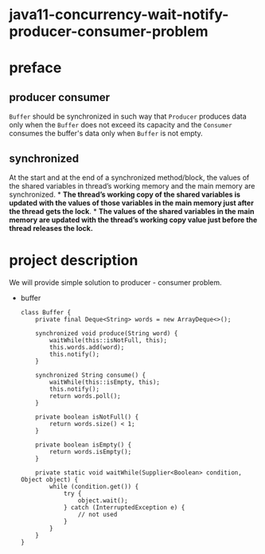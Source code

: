 # java11-concurrency-wait-notify-producer-consumer-problem

# preface
## producer consumer
`Buffer` should be synchronized in such way that `Producer` produces data only when the `Buffer` does not exceed 
its capacity and the `Consumer` consumes the buffer's data only when `Buffer` is not empty.

## synchronized
At the start and at the end of a synchronized method/block, the values of the shared variables in thread’s working
memory and the main memory are synchronized.
    * **The thread’s working copy of the shared variables is updated with the values of those
    variables in the main memory just after the thread gets the lock**. 
    * **The values of the shared variables in the main memory are updated with the thread’s working copy
    value just before the thread releases the lock.** 

# project description
We will provide simple solution to producer - consumer problem.
* buffer
    ```
    class Buffer {
        private final Deque<String> words = new ArrayDeque<>();
    
        synchronized void produce(String word) {
            waitWhile(this::isNotFull, this);
            this.words.add(word);
            this.notify();
        }
    
        synchronized String consume() {
            waitWhile(this::isEmpty, this);
            this.notify();
            return words.poll();
        }
    
        private boolean isNotFull() {
            return words.size() < 1;
        }
        
        private boolean isEmpty() {
            return words.isEmpty();
        }
    
        private static void waitWhile(Supplier<Boolean> condition, Object object) {
            while (condition.get()) {
                try {
                    object.wait();
                } catch (InterruptedException e) {
                    // not used
                }
            }
        }
    }
    ```